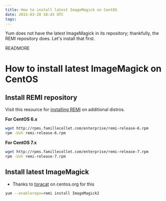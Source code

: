 ```yaml
---
title: How to install latest ImageMagick on CentOS
date: 2015-03-28 18:43 UTC
tags:
---
```


Yum does not have the latest ImageMagick in its repository; thankfully, the REMI repository does. Let's install that first.

READMORE

# How to install latest ImageMagick on CentOS

## Install REMI repository

Visit this resource for [installing REMI](http://www.unixmen.com/install-remi-repository-rhel-centos-scientific-linux-76-x5-x-fedora-201918/) on additional distros.

**For CentOS 6.x**

```bash
wget http://rpms.famillecollet.com/enterprise/remi-release-6.rpm
rpm -Uvh remi-release-6.rpm
```

**For CentOS 7.x**

```bash
wget http://rpms.famillecollet.com/enterprise/remi-release-7.rpm
rpm -Uvh remi-release-7.rpm
```

## Install latest ImageMagick

* Thanks to [toracat](https://www.centos.org/forums/viewtopic.php?t=6490#p30311) on centos.org for this

```bash
yum --enablerepo=remi install ImageMagick2
```

